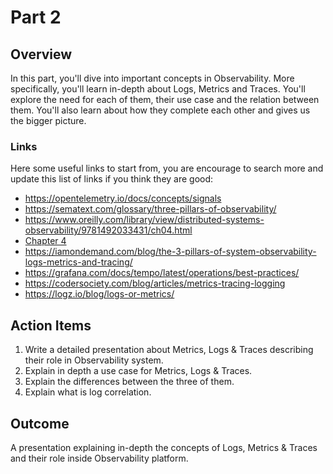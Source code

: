 # Part 2

## Overview

In this part, you'll dive into important concepts in Observability.
More specifically, you'll learn in-depth about Logs, Metrics and Traces.
You'll explore the need for each of them, their use case and the relation between them.
You'll also learn about how they complete each other and gives us the bigger picture.

### Links

Here some useful links to start from, you are encourage to search more and update this list of links if you think they are good:

* <https://opentelemetry.io/docs/concepts/signals>
* <https://sematext.com/glossary/three-pillars-of-observability/>
* <https://www.oreilly.com/library/view/distributed-systems-observability/9781492033431/ch04.html>
* [Chapter 4](../../assets/Distributed-Systems-Observability-eBook.pdf)
* <https://iamondemand.com/blog/the-3-pillars-of-system-observability-logs-metrics-and-tracing/>
* <https://grafana.com/docs/tempo/latest/operations/best-practices/>
* <https://codersociety.com/blog/articles/metrics-tracing-logging>
* <https://logz.io/blog/logs-or-metrics/>

## Action Items

1. Write a detailed presentation about Metrics, Logs & Traces describing their role in Observability system.
2. Explain in depth a use case for Metrics, Logs & Traces.
3. Explain the differences between the three of them.
4. Explain what is log correlation.

## Outcome

A presentation explaining in-depth the concepts of Logs, Metrics & Traces and their role inside Observability platform.
